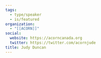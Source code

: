 ```yaml
---
tags:
  - type/speaker
  - is/featured
organization:
  - "[[ACORN]]"
social:
  website: https://acorncanada.org
  twitter: https://twitter.com/acornjude
title: Judy Duncan
---
```

